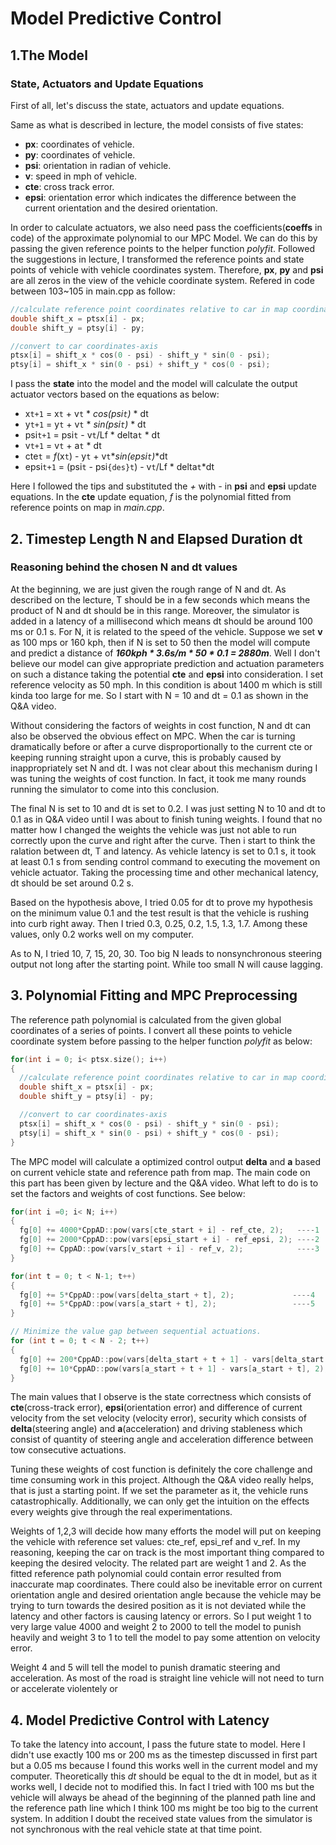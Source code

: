# Model Predictive Control


## 1.The Model
### State, Actuators and Update Equations

First of all, let's discuss the state, actuators and update equations.

Same as what is described in lecture, the model consists of five states:

* **px**: coordinates of vehicle.
* **py**: coordinates of vehicle.
* **psi**: orientation in radian of vehicle.
* **v**: speed in mph of vehicle.
* **cte**: cross track error.
* **epsi**: orientation error which indicates the difference between the current orientation and the desired orientation.

In order to calculate actuators, we also need pass the coefficients(**coeffs** in code) of the approximate polynomial to our MPC Model. We can do this by passing the given reference points to the helper function _polyfit_. Followed the suggestions in lecture, I transformed the reference points and state points of vehicle with vehicle coordinates system. Therefore, **px**, **py** and **psi** are all zeros in the view of the vehicle coordinate system. Refered in code between 103~105 in main.cpp as follow:

```c++
//calculate reference point coordinates relative to car in map coordinate-axises
double shift_x = ptsx[i] - px;
double shift_y = ptsy[i] - py;

//convert to car coordinates-axis
ptsx[i] = shift_x * cos(0 - psi) - shift_y * sin(0 - psi);
ptsy[i] = shift_x * sin(0 - psi) + shift_y * cos(0 - psi);
```
I pass the **state** into the model and the model will calculate the output actuator vectors based on the equations as below:

* x`t+1` = x`t` + v`t` * _cos(_psi`t`_)_ * dt                      
* y`t+1` = y`t` + v`t` * _sin(_psi`t`_)_ * dt
* psi`t+1` = psi`t` - v`t`/Lf * delta`t` * dt
* v`t+1` = v`t` + a`t` * dt
* cte`t` = _f_(x`t`) - y`t` + v`t`*_sin(_epsi`t`_)_*dt
* epsi`t+1` = (psi`t` - psi`{des}t`) - v`t`/Lf * delta`t`*dt

Here I followed the tips and substituted the *+* with *-* in **psi** and **epsi** update equations. In the **cte** update equation, _f_ is the polynomial fitted from reference points on map in _main.cpp_. 


## 2. Timestep Length N and Elapsed Duration dt

### Reasoning behind the chosen N and dt values
At the beginning, we are just given the rough range of N and dt. As described on the lecture, T should be in a few seconds which means the product of N and dt should be in this range. Moreover, the simulator is added in a latency of a millisecond which means dt should be around 100 ms or 0.1 s. For N, it is related to the speed of the vehicle. Suppose we set **v** as 100 mps or 160 kph, then if N is set to 50 then the model will compute and predict a distance of **_160kph * 3.6s/m * 50 * 0.1 = 2880m_**. Well I don't believe our model can give appropriate prediction and actuation parameters on such a distance taking the potential **cte** and **epsi** into consideration. I set reference velocity as 50 mph. In this condition is about 1400 m which is still kinda too large for me. So I start with N = 10 and dt = 0.1 as shown in the Q&A video. 

Without considering the factors of weights in cost function, N and dt can also be observed the obvious effect on MPC. When the car is turning dramatically before or after a curve disproportionally to the current cte or keeping running straight upon a curve, this is probably caused by inappropriately set N and dt. I was not clear about this mechanism during I was tuning the weights of cost function. In fact, it took me many rounds running the simulator to come into this conclusion. 

The final N is set to 10 and dt is set to 0.2. I was just setting N to 10 and dt to 0.1 as in Q&A video until I was about to finish tuning weights. I found that no matter how I changed the weights the vehicle was just not able to run correctly upon the curve and right after the curve. Then i start to think the ralation between dt, T and latency. As vehicle latency is set to 0.1 s, it took at least 0.1 s from sending control command to executing the movement on vehicle actuator. Taking the processing time and other mechanical latency, dt should be set around 0.2 s.

Based on the hypothesis above, I tried 0.05 for dt to prove my hypothesis on the minimum value 0.1 and the test result is that the vehicle is rushing into curb right away. Then I tried 0.3, 0.25, 0.2, 1.5, 1.3, 1.7. Among these values, only 0.2 works well on my computer. 

As to N, I tried 10, 7, 15, 20, 30. Too big N leads to nonsynchronous steering output not long after the starting point. While too small N will cause lagging.


## 3. Polynomial Fitting and MPC Preprocessing

The reference path polynomial is calculated from the given global coordinates of a series of points. I convert all these points to vehicle coordinate system before passing to the helper function _polyfit_ as below:
```c++
for(int i = 0; i< ptsx.size(); i++)
{
  //calculate reference point coordinates relative to car in map coordinate-axises
  double shift_x = ptsx[i] - px;
  double shift_y = ptsy[i] - py;

  //convert to car coordinates-axis
  ptsx[i] = shift_x * cos(0 - psi) - shift_y * sin(0 - psi);
  ptsy[i] = shift_x * sin(0 - psi) + shift_y * cos(0 - psi);
}
```

The MPC model will calculate a optimized control output **delta** and **a** based on current vehicle state and reference path from map. The main code on this part has been given by lecture and the Q&A video. What left to do is to set the factors and weights of cost functions. See below:

```c++
for(int i =0; i< N; i++)
{
  fg[0] += 4000*CppAD::pow(vars[cte_start + i] - ref_cte, 2);   ----1
  fg[0] += 2000*CppAD::pow(vars[epsi_start + i] - ref_epsi, 2); ----2
  fg[0] += CppAD::pow(vars[v_start + i] - ref_v, 2);            ----3
}

for(int t = 0; t < N-1; t++)
{
  fg[0] += 5*CppAD::pow(vars[delta_start + t], 2);             ----4
  fg[0] += 5*CppAD::pow(vars[a_start + t], 2);                 ----5
}

// Minimize the value gap between sequential actuations.
for (int t = 0; t < N - 2; t++) 
{
  fg[0] += 200*CppAD::pow(vars[delta_start + t + 1] - vars[delta_start + t], 2); ----6
  fg[0] += 10*CppAD::pow(vars[a_start + t + 1] - vars[a_start + t], 2);          ----7
}
```
The main values that I observe is the state correctness which consists of **cte**(cross-track error), **epsi**(orientation error) and difference of current velocity from the set velocity (velocity error), security which consists of **delta**(steering angle) and **a**(acceleration) and driving stableness which consist of quantity of steering angle and acceleration difference between tow consecutive actuations.

Tuning these weights of cost function is definitely the core challenge and time consuming work in this project. Although the Q&A video really helps, that is just a starting point. If we set the parameter as it, the vehicle runs catastrophically. Additionally, we can only get the intuition on the effects every weights give through the real experimentations. 

Weights of 1,2,3 will decide how many efforts the model will put on keeping the vehicle with reference set values: cte_ref, epsi_ref and v_ref. In my reasoning, keeping the car on track is the most important thing compared to keeping the desired velocity. The related part are weight 1 and 2. As the fitted reference path polynomial could contain error resulted from inaccurate map coordinates. There could also be inevitable error on current orientation angle and desired orientation angle because the vehicle may be trying to turn towards the desired position as it is not deviated while the latency and other factors is causing latency or errors. So I put weight 1 to very large value 4000 and weight 2 to 2000 to tell the model to punish heavily and weight 3 to 1 to tell the model to pay some attention on velocity error.

Weight 4 and 5 will tell the model to punish dramatic steering and acceleration. As most of the road is straight line vehicle will not need to turn or accelerate violentely or 

## 4. Model Predictive Control with Latency

To take the latency into account, I pass the future state to model. Here I didn't use exactly 100 ms or 200 ms as the timestep discussed in first part but a 0.05 ms because I found this works well in the current model and my computer. Theoretically this _dt_ should be equal to the dt in model, but as it works well, I decide not to modified this. In fact I tried with 100 ms but the vehicle will always be ahead of the beginning of the planned path line and the reference path line which I think 100 ms might be too big to the current system. In addition I doubt the received state values from the simulator is not synchronous with the real vehicle state at that time point. 
